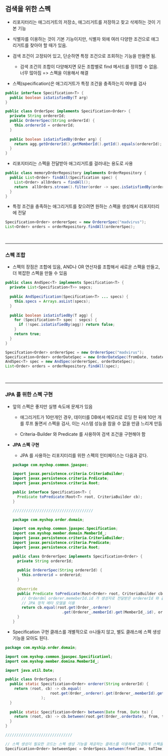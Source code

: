 ## 검색을 위한 스펙

- 리포지터리는 애그리거트의 저장소, 애그리거트를 저장하고 찾고 삭제하는 것이 기본 기능

  

- 식별자를 이용하는 것이 기본 기능이지만, 식별자 외에 여러 다양한 조건으로 애그리거트를 찾아야 할 때가 있음.

  

- 검색 조건이 고정되어 있고, 단순하면 특정 조건으로 조회하는 기능을 만들면 됨.

  - 검색 조건의 조합이 다양해지면 모든 조합별로  find 메서드를 정의할 수 없음. 너무 많아짐 => 스펙을 이용해서 해결

    

- 스펙(specification)은 애그리거트가 특정 조건을 충족하는지 여부를 검사 

```java
public interface Specification<T> {
  public boolean isSatisfiedBy(T arg)
}
```



```java
public class OrderSpec implements Specification<Order> {
  private String ordererId;
  public OrdererSpec(String ordererId) {
    this.ordererId = ordererId;
  }
  
  public boolean isSatisfiedBy(Order arg) {
    return agg.getOrdererId().getMemberId().getId().equals(ordererId);
  }
}
```



- 리포지터리는 스펙을 전달받아 애그리거트를 걸러내는 용도로 사용

```java
public class memoryOrderRepository implements OrderRepository {
  public List<Order> findAll(Specification spec) {
    List<Order> allOrders = findAll();
    return  allOrders.stream().filter(order -> spec.isSatisfiedBy(order)).collect(toList());
  }
}
```



- 특정 조건을 충족하는 애그리거트를 찾으려면 원하는 스펙을 생성해서 리포지터리에 전달

```java
Specification<Order> ordererSpec = new OrdererSpec("madvirus");
List<Order> orders = orderRepository.findAll(ordererSpec);
```



<br>

***

### 스펙 조합

- 스펙의 장점은 조합에 있음,  AND나 OR 연산자를 조합해서 새로운 스팩을 만들고, 더 복잡한 스펙을 만들 수 있음

```java
public class AndSpec<T> implements Specification<T> {
  private List<Specification<T>> sepcs;
  
  public AndSpecification(Specification<T> ... specs) {
    this.specs = Arrays.asList(specs);
  }
  
  public boolean isSatisfiedBy(T agg) {
    for (Specification<T> spec : sepcs) {
      if (!spec.isSatisfiedBy(agg)) return false;
    }
    return true;
  }
}
```

```java
Specifcation<Order> ordererSpec = new OrdererSpec("madvirus");
Specification<Order> orderDateSpec = new OrderDateSpec(fromDate, todate);
AndSpec<T> spec = new AndSpec(ordererSpec, orderDateSpec);
List<Order> orders = orderRepository.findAll(spec);
```



<br> 

***

### JPA 를 위한 스펙 구현

- 앞의 스펙은 좋지만 실행 속도에 문제가 있음

  - 애그리거트가 10만개인 경우, 데이터를 DB에서 메모리로 로딩 한 뒤에 10만 개를 루프 돌면서 스펙을 검사, 이는 시스템 성능을 참을 수 없을 만큼 느리게 만듬

    

  - Criteria-Builder 와 Predicate 를 사용하여 검색 조건을 구현해야 함

    

- __JPA 스펙 구현__

  - JPA 를 사용하는 리포지터리를 위한 스펙의 인터페이스는 다음과 같다.

  ```java
  package com.myshop.common.jpaspec;
  
  import javax.persistence.criteria.CriteriaBuilder;
  import javax.persistence.criteria.Prdicate;
  import javax.persistence.criteria.Root;
  
  public interface Specification<T> {
    Predicate toPredicate(Root<T> root, CriteriaBuilder cb);
  }
  
  ////////////////////////////////////
  
  package com.myshop.order.domain;
  
  import com.myshop.common.jpaspec.Specification;
  import com.myshop.member.domain.MemberId_;
  import javax.persistence.criteria.CriteriaBuilder;
  import javax.persistence.criteria.Predicate;
  import javax.persistence.criteria.Root;
  
  public class OrdererSpec implements Specification<Order> {
    private String ordererId;
    
    public OrdererSpec(String ordererId) {
      this.ordererid = ordererid;
    }
    
    @Override
    public Predicate toPredicate(Root<Order> root, CriteriaBuilder cb) {
      // Orderdml orderer.memeberId.id 가 생성자로 전달받은 ordererId 와 같은지 비교
      // JPA 정적 메타 모델을 이용
      return cb.equal(root.get(Order_.orderer)
                     	.get(Orderer_.memberId).get(MemberId_.id), ordererId);
    }
  }
  ```

  

- Specification 구현 클래스를 개별적으로 ㅁ나들지 않고, 별도 클래스에 스펙 생성 기능을 모아도 된다.

```java
package com.myship.order.domain;

import com.myshop.common.jpaspec.Specificationl;
import com.myshop.member.domina.MemberId_;

import java.util.Date;

public class OrderSpecs {
  public static Specification<Order> orderer(String ordererId) {
    return (root, cb) -> cb.equal(
    				root.get(Order_.orderer).get(Orderer_.memberId).get(MemberId.id), ordererId
    			);
  }
  
  public static Specification<Order> between(Date from, Date to) {
    return (root, cb) -> cb.between(root.get(Order_.orderDate), from, to);
  }
}

//////////////////////////////

// 스펙 생성이 필요한 코드는 스펙 생성 기능을 제공하는 클래스를 이용해서 간결하게 스펙을 생성할 수 있다.
Specification<Order> betweenSpec = OrderSpecs.between(fromTime, toTIme);
```

